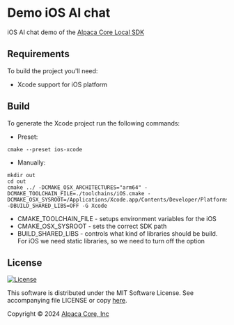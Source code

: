 # Demo iOS AI chat

iOS AI chat demo of the [Alpaca Core Local SDK](https://github.com/alpaca-core/ac-local)

## Requirements

To build the project you'll need:
- Xcode support for iOS platform

## Build

To generate the Xcode project run the following commands:

- Preset:

```
cmake --preset ios-xcode
```

- Manually:

```
mkdir out
cd out
cmake ../ -DCMAKE_OSX_ARCHITECTURES="arm64" -DCMAKE_TOOLCHAIN_FILE=./toolchains/iOS.cmake -DCMAKE_OSX_SYSROOT=/Applications/Xcode.app/Contents/Developer/Platforms/iPhoneOS.platform/Developer/SDKs/iPhoneOS.sdk -DBUILD_SHARED_LIBS=OFF -G Xcode
```

- CMAKE_TOOLCHAIN_FILE - setups environment variables for the iOS
- CMAKE_OSX_SYSROOT - sets the correct SDK path
- BUILD_SHARED_LIBS - controls what kind of libraries should be build. For iOS we need static libraries, so we need to turn off the option

## License

[![License](https://img.shields.io/badge/license-MIT-blue.svg)](https://opensource.org/licenses/MIT)

This software is distributed under the MIT Software License. See accompanying file LICENSE or copy [here](https://opensource.org/licenses/MIT).

Copyright &copy; 2024 [Alpaca Core, Inc](https://github.com/alpaca-core)
